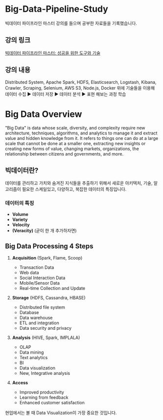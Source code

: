 # Big-Data-Pipeline-Study

빅데이터 파이프라인 마스터 강의를 들으며 공부한 자료들을 기록했습니다.

## 강의 링크
[빅데이터 파이프라인 마스터: 성공을 위한 도구와 기술](https://www.inflearn.com/course/%EB%B9%85%EB%8D%B0%EC%9D%B4%ED%84%B0-%ED%8C%8C%EC%9D%B4%ED%94%84%EB%9D%BC%EC%9D%B8-%EB%A7%88%EC%8A%A4%ED%84%B0/dashboard)

## 강의 내용
Distributed System, Apache Spark, HDFS, Elasticsearch, Logstash, Kibana, Crawler, Scraping, Selenium, AWS S3, Node.js, Docker
위에 기술들을 이용해 데이터 수집 ▶ 데이터 저장 ▶ 데이터 분석 ▶ 표현 해보는 과정 학습

# Big Data Overview

"Big Data" is data whose scale, diversity, and complexity require new architecture, techniques, algorithms, and analytics to manage it and extract value and hidden knowledge from it. It refers to things one can do at a large scale that cannot be done at a smaller one, extracting new insights or creating new forms of value, changing markets, organizations, the relationship between citizens and governments, and more.

## 빅데이터란?

데이터를 관리하고 가치와 숨겨진 지식들을 추출하기 위해서 새로운 아키텍처, 기술, 알고리즘이 필요한 스케일있고, 다양하고, 복잡한 데이터의 특징입니다.

### 데이터의 특징
- **Volume**
- **Variety**
- **Velocity**
- **(Veracity)** (굳이 한 개 추가하자면)

## Big Data Processing 4 Steps

1. **Acquisition** (Spark, Flame, Scoop)
   - Transaction Data
   - Web data
   - Social Interaction Data
   - Mobile/Sensor Data
   - Real-time Collection and Update

2. **Storage** (HDFS, Cassandra, HBASE)
   - Distributed file system
   - Database
   - Data warehouse
   - ETL and integration
   - Data security and privacy

3. **Analysis** (HIVE, Spark, IMPLALA)
   - OLAP
   - Data mining
   - Text analytics
   - BI
   - Data visualization
   - New, Integrative analysis

4. **Access**
   - Improved productivity
   - Learning from feedback
   - Enhanced customer satisfaction

현업에서는 볼 때 Data Visualization이 가장 중요한 것입니다.




